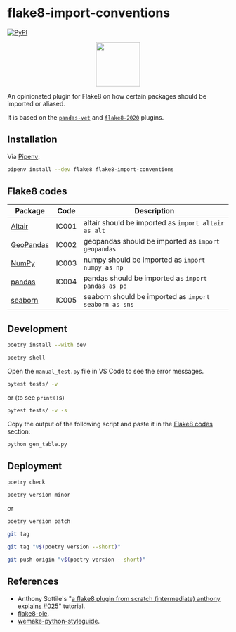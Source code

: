# flake8-import-conventions

[![PyPI](https://img.shields.io/pypi/v/flake8-import-conventions.svg)](https://pypi.org/project/flake8-import-conventions/)

<p align="center">
  <img alt="" src="https://raw.githubusercontent.com/joaopalmeiro/flake8-import-conventions/main/assets/logo_rounded.png" width="100" height="100" />
</p>

An opinionated plugin for Flake8 on how certain packages should be imported or aliased.

It is based on the [`pandas-vet`](https://github.com/deppen8/pandas-vet) and [`flake8-2020`](https://github.com/asottile/flake8-2020) plugins.

## Installation

Via [Pipenv](https://pipenv.pypa.io/):

```bash
pipenv install --dev flake8 flake8-import-conventions
```

## Flake8 codes

| Package                                 | Code  | Description                                           |
| --------------------------------------- | ----- | ----------------------------------------------------- |
| [Altair](https://altair-viz.github.io/) | IC001 | altair should be imported as `import altair as alt`   |
| [GeoPandas](https://geopandas.org/)     | IC002 | geopandas should be imported as `import geopandas`    |
| [NumPy](https://numpy.org/)             | IC003 | numpy should be imported as `import numpy as np`      |
| [pandas](https://pandas.pydata.org/)    | IC004 | pandas should be imported as `import pandas as pd`    |
| [seaborn](https://seaborn.pydata.org/)  | IC005 | seaborn should be imported as `import seaborn as sns` |

## Development

```bash
poetry install --with dev
```

```bash
poetry shell
```

Open the `manual_test.py` file in VS Code to see the error messages.

```bash
pytest tests/ -v
```

or (to see `print()`s)

```bash
pytest tests/ -v -s
```

Copy the output of the following script and paste it in the [Flake8 codes](#flake8-codes) section:

```bash
python gen_table.py
```

## Deployment

```bash
poetry check
```

```bash
poetry version minor
```

or

```bash
poetry version patch
```

```bash
git tag
```

```bash
git tag "v$(poetry version --short)"
```

```bash
git push origin "v$(poetry version --short)"
```

## References

- Anthony Sottile's "[a flake8 plugin from scratch (intermediate) anthony explains #025](https://youtu.be/ot5Z4KQPBL8)" tutorial.
- [flake8-pie](https://github.com/sbdchd/flake8-pie).
- [wemake-python-styleguide](https://github.com/wemake-services/wemake-python-styleguide).
